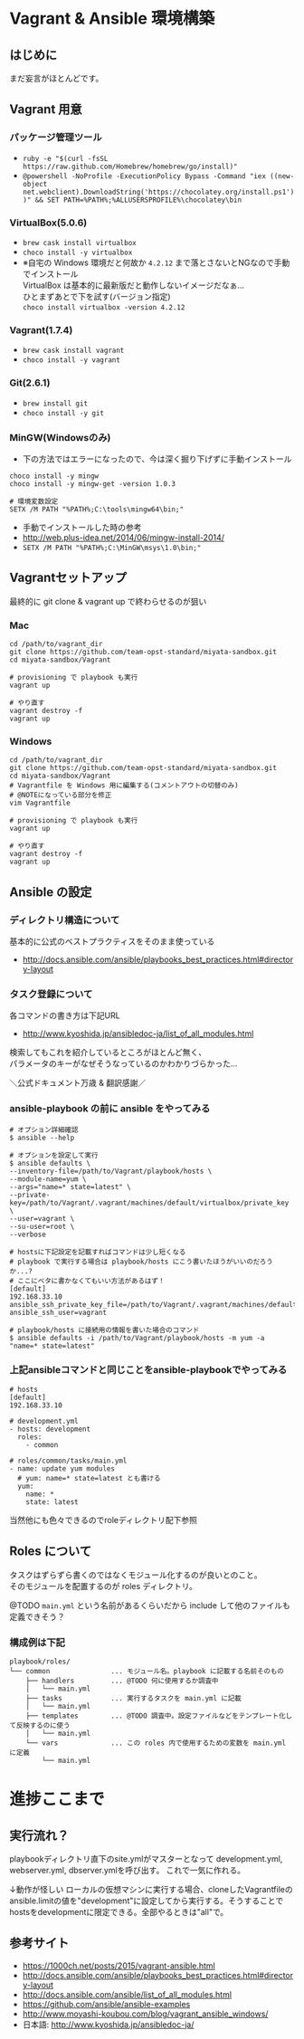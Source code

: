 Vagrant & Ansible 環境構築
======

## はじめに
まだ妄言がほとんどです。

## Vagrant 用意
### パッケージ管理ツール
* `ruby -e "$(curl -fsSL https://raw.github.com/Homebrew/homebrew/go/install)"`
* `@powershell -NoProfile -ExecutionPolicy Bypass -Command "iex ((new-object net.webclient).DownloadString('https://chocolatey.org/install.ps1'))" && SET PATH=%PATH%;%ALLUSERSPROFILE%\chocolatey\bin`

### VirtualBox(5.0.6)
* `brew cask install virtualbox`
* `choco install -y virtualbox`
* ※自宅の Windows 環境だと何故か `4.2.12` まで落とさないとNGなので手動でインストール  
VirtualBox は基本的に最新版だと動作しないイメージだなぁ...  
ひとまずあとで下を試す(バージョン指定)  
`choco install virtualbox -version 4.2.12`

### Vagrant(1.7.4)
* `brew cask install vagrant`
* `choco install -y vagrant`

### Git(2.6.1)
* `brew install git`
* `choco install -y git`

### MinGW(Windowsのみ)
* 下の方法ではエラーになったので、今は深く掘り下げずに手動インストール

```
choco install -y mingw
choco install -y mingw-get -version 1.0.3

# 環境変数設定
SETX /M PATH "%PATH%;C:\tools\mingw64\bin;"
```

* 手動でインストールした時の参考
* http://web.plus-idea.net/2014/06/mingw-install-2014/
* `SETX /M PATH "%PATH%;C:\MinGW\msys\1.0\bin;"`

## Vagrantセットアップ

最終的に git clone & vagrant up で終わらせるのが狙い

### Mac

```
cd /path/to/vagrant_dir
git clone https://github.com/team-opst-standard/miyata-sandbox.git
cd miyata-sandbox/Vagrant

# provisioning で playbook も実行
vagrant up

# やり直す
vagrant destroy -f
vagrant up
```

### Windows

```
cd /path/to/vagrant_dir
git clone https://github.com/team-opst-standard/miyata-sandbox.git
cd miyata-sandbox/Vagrant
# Vagrantfile を Windows 用に編集する(コメントアウトの切替のみ)
# @NOTEになっている部分を修正
vim Vagrantfile

# provisioning で playbook も実行
vagrant up

# やり直す
vagrant destroy -f
vagrant up
```

## Ansible の設定

### ディレクトリ構造について
基本的に公式のベストプラクティスをそのまま使っている
* http://docs.ansible.com/ansible/playbooks_best_practices.html#directory-layout

### タスク登録について
各コマンドの書き方は下記URL
* http://www.kyoshida.jp/ansibledoc-ja/list_of_all_modules.html

検索してもこれを紹介しているところがほとんど無く、  
パラメータのキーがなぜそうなっているのかわかりづらかった...  

＼公式ドキュメント万歳 & 翻訳感謝／

### ansible-playbook の前に ansible をやってみる

```
# オプション詳細確認
$ ansible --help

# オプションを設定して実行
$ ansible defaults \
--inventory-file=/path/to/Vagrant/playbook/hosts \
--module-name=yum \
--args="name=* state=latest" \
--private-key=/path/to/Vagrant/.vagrant/machines/default/virtualbox/private_key \
--user=vagrant \
--su-user=root \
--verbose

# hostsに下記設定を記載すればコマンドは少し短くなる
# playbook で実行する場合は playbook/hosts にこう書いたほうがいいのだろうか...?
# ここにベタに書かなくてもいい方法があるはず！
[default]
192.168.33.10 ansible_ssh_private_key_file=/path/to/Vagrant/.vagrant/machines/default/virtualbox/private_key ansible_ssh_user=vagrant

# playbook/hosts に接続用の情報を書いた場合のコマンド
$ ansible defaults -i /path/to/Vagrant/playbook/hosts -m yum -a "name=* state=latest"
```

### 上記ansibleコマンドと同じことをansible-playbookでやってみる

```
# hosts
[default]
192.168.33.10

# development.yml
- hosts: development
  roles:
    - common

# roles/common/tasks/main.yml
- name: update yum modules
  # yum: name=* state=latest とも書ける
  yum:
    name: *
    state: latest
```

当然他にも色々できるのでroleディレクトリ配下参照

## Roles について
タスクはずらずら書くのではなくモジュール化するのが良いとのこと。  
そのモジュールを配置するのが roles ディレクトリ。

@TODO `main.yml` という名前があるくらいだから include して他のファイルも定義できそう？

### 構成例は下記
```
playbook/roles/
└── common               ... モジュール名。playbook に記載する名前そのもの
    ├── handlers         ... @TODO 何に使用するか調査中
    │   └── main.yml
    ├── tasks            ... 実行するタスクを main.yml に記載
    │   └── main.yml
    ├── templates        ... @TODO 調査中。設定ファイルなどをテンプレート化して反映するのに使う
    │   └── main.yml
    └── vars             ... この roles 内で使用するための変数を main.yml に定義
        └── main.yml
```


# 進捗ここまで


## 実行流れ？
playbookディレクトリ直下のsite.ymlがマスターとなって
development.yml, webserver.yml, dbserver.ymlを呼び出す。
これで一気に作れる。

↓動作が怪しい
ローカルの仮想マシンに実行する場合、cloneしたVagrantfileのansible.limitの値を"development"に設定してから実行する。そうすることでhostsをdevelopmentに限定できる。全部やるときは"all"で。

## 参考サイト
* https://1000ch.net/posts/2015/vagrant-ansible.html
* http://docs.ansible.com/ansible/playbooks_best_practices.html#directory-layout
* http://docs.ansible.com/ansible/list_of_all_modules.html
* https://github.com/ansible/ansible-examples
* http://www.moyashi-koubou.com/blog/vagrant_ansible_windows/
* 日本語: http://www.kyoshida.jp/ansibledoc-ja/



